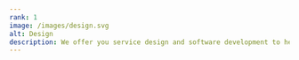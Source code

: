 ```yaml
---
rank: 1
image: /images/design.svg
alt: Design
description: We offer you service design and software development to help you grow with the best products on the market.
---
```

